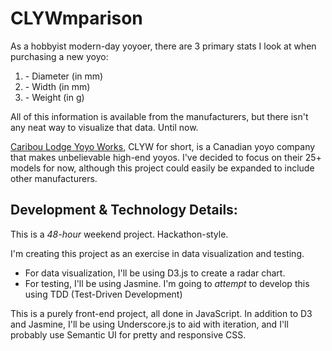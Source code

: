 CLYWmparison
==============

As a hobbyist modern-day yoyoer, there are 3 primary stats I look at when purchasing a new yoyo:

<ol>
  <li>- Diameter (in mm)</li>
  <li>- Width (in mm)</li>
  <li>- Weight (in g)</li>
</ol>

All of this information is available from the manufacturers, but there isn't any neat way to visualize that data. Until now.

<a href="http://www.clyw.ca">Caribou Lodge Yoyo Works</a>, CLYW for short, is a Canadian yoyo company that makes unbelievable high-end yoyos. I've decided to focus on their 25+ models for now, although this project could easily be expanded to include other manufacturers.


<h2>Development & Technology Details:</h2>

This is a <em>48-hour</em> weekend project. Hackathon-style.

I'm creating this project as an exercise in data visualization and testing. 
- For data visualization, I'll be using D3.js to create a radar chart.
- For testing, I'll be using Jasmine. I'm going to *attempt* to develop this using TDD (Test-Driven Development)

This is a purely front-end project, all done in JavaScript. In addition to D3 and Jasmine, I'll be using Underscore.js to aid with iteration, and I'll probably use Semantic UI for pretty and responsive CSS.